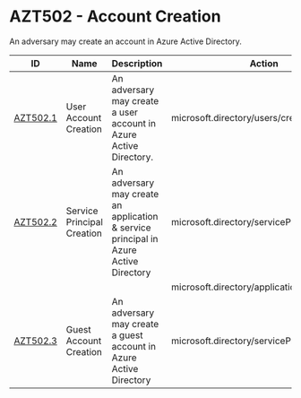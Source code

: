 # AZT502 - Account Creation

An adversary may create an account in Azure Active Directory.


|ID                           |Name                     |Description                                                                                                                                                        |Action                                      |Resources             |
|-----------------------------|-------------------------|-------------------------------------------------------------------------------------------------------------------------------------------------------------------|--------------------------------------------|----------------------|
|[AZT502.1](AZT502-1.md)   |User Account Creation       | An adversary may create a user account in Azure Active Directory.                                                                                                 |microsoft.directory/users/create            |Azure Active Directory|
|[AZT502.2](AZT502-2.md)   |Service Principal Creation  | An adversary may create an application & service principal in Azure Active Directory                                                                              |microsoft.directory/servicePrincipals/create|Azure Active Directory|
|                          |                            |                                                                                                                                                                   |microsoft.directory/applications/create     |                      |
|[AZT502.3](AZT502-3.md)   |Guest Account Creation      | An adversary may create a guest account in Azure Active Directory                                                                                                 |microsoft.directory/servicePrincipals/create|Azure Active Directory|


